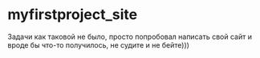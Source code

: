 # myfirstproject_site

Задачи как таковой не было, просто попробовал написать свой сайт и вроде бы что-то получилось, не судите и не бейте)))
